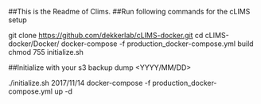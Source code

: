 ##This is the Readme of Clims.
##Run following commands for the cLIMS setup

git clone https://github.com/dekkerlab/cLIMS-docker.git
cd cLIMS-docker/Docker/
docker-compose -f production_docker-compose.yml build
chmod 755 initialize.sh

##Initialize with your s3 backup dump <YYYY/MM/DD>

./initialize.sh 2017/11/14
docker-compose -f production_docker-compose.yml up -d
  